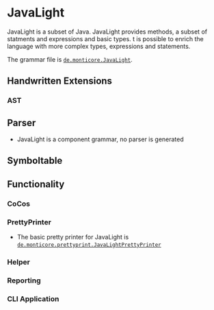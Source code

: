 <!-- (c) https://github.com/MontiCore/monticore -->
# JavaLight
JavaLight is a subset of Java. JavaLight provides methods, a subset 
of statments and expressions and basic types. t is possible to enrich the
language with more complex types, expressions and statements.

The grammar file is [`de.monticore.JavaLight`][JavaLight].

## Handwritten Extensions
### AST

## Parser
- JavaLight is a component grammar, no parser is generated
## Symboltable

## Functionality
### CoCos

### PrettyPrinter
- The basic pretty printer for JavaLight is [`de.monticore.prettyprint.JavaLightPrettyPrinter`][PrettyPrinter]

### Helper

### Reporting
 
### CLI Application

[JavaLight]: https://git.rwth-aachen.de/monticore/monticore/-/blob/dev/monticore-grammar/src/main/grammars/de/monticore/JavaLight.mc4
[PrettyPrinter]: https://git.rwth-aachen.de/monticore/monticore/-/blob/dev/monticore-grammar/src/main/java/de/monticore/prettyprint/JavaLightPrettyPrinter.java
